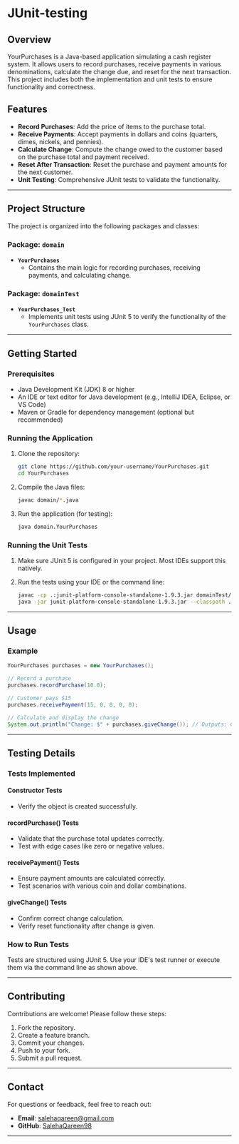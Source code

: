# JUnit-testing

## Overview

YourPurchases is a Java-based application simulating a cash register system. It allows users to record purchases, receive payments in various denominations, calculate the change due, and reset for the next transaction. This project includes both the implementation and unit tests to ensure functionality and correctness.

## Features

- **Record Purchases**: Add the price of items to the purchase total.
- **Receive Payments**: Accept payments in dollars and coins (quarters, dimes, nickels, and pennies).
- **Calculate Change**: Compute the change owed to the customer based on the purchase total and payment received.
- **Reset After Transaction**: Reset the purchase and payment amounts for the next customer.
- **Unit Testing**: Comprehensive JUnit tests to validate the functionality.

---

## Project Structure

The project is organized into the following packages and classes:

### **Package: `domain`**

- **`YourPurchases`**
  - Contains the main logic for recording purchases, receiving payments, and calculating change.

### **Package: `domainTest`**

- **`YourPurchases_Test`**
  - Implements unit tests using JUnit 5 to verify the functionality of the `YourPurchases` class.

---

## Getting Started

### Prerequisites

- Java Development Kit (JDK) 8 or higher
- An IDE or text editor for Java development (e.g., IntelliJ IDEA, Eclipse, or VS Code)
- Maven or Gradle for dependency management (optional but recommended)

### Running the Application

1. Clone the repository:
   ```bash
   git clone https://github.com/your-username/YourPurchases.git
   cd YourPurchases
   ```

2. Compile the Java files:
   ```bash
   javac domain/*.java
   ```

3. Run the application (for testing):
   ```bash
   java domain.YourPurchases
   ```

### Running the Unit Tests

1. Make sure JUnit 5 is configured in your project. Most IDEs support this natively.

2. Run the tests using your IDE or the command line:
   ```bash
   javac -cp .:junit-platform-console-standalone-1.9.3.jar domainTest/*.java
   java -jar junit-platform-console-standalone-1.9.3.jar --classpath . --scan-classpath
   ```

---

## Usage

### Example

```java
YourPurchases purchases = new YourPurchases();

// Record a purchase
purchases.recordPurchase(10.0);

// Customer pays $15
purchases.receivePayment(15, 0, 0, 0, 0);

// Calculate and display the change
System.out.println("Change: $" + purchases.giveChange()); // Outputs: Change: $5.0
```

---

## Testing Details

### **Tests Implemented**

#### **Constructor Tests**
- Verify the object is created successfully.

#### **recordPurchase() Tests**
- Validate that the purchase total updates correctly.
- Test with edge cases like zero or negative values.

#### **receivePayment() Tests**
- Ensure payment amounts are calculated correctly.
- Test scenarios with various coin and dollar combinations.

#### **giveChange() Tests**
- Confirm correct change calculation.
- Verify reset functionality after change is given.

### **How to Run Tests**
Tests are structured using JUnit 5. Use your IDE's test runner or execute them via the command line as shown above.

---

## Contributing

Contributions are welcome! Please follow these steps:

1. Fork the repository.
2. Create a feature branch.
3. Commit your changes.
4. Push to your fork.
5. Submit a pull request.

---


## Contact

For questions or feedback, feel free to reach out:

- **Email**: salehaqareen@gmail.com
- **GitHub**: [SalehaQareen98]([https://github.com/your-username](https://github.com/SalehaQareen98))

---



